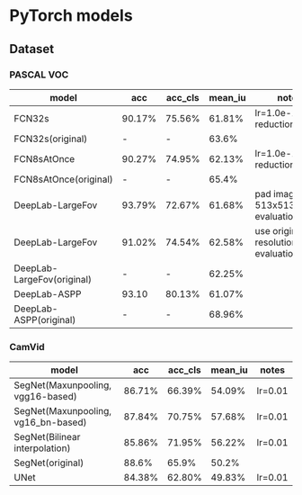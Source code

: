 # PyTorch models

## Dataset
### PASCAL VOC
model|acc|acc_cls|mean_iu|notes
---|---|---|---|---
FCN32s|90.17%|75.56%|61.81%|lr=1.0e-10<br>reduction='sum'
FCN32s(original)|-|-|63.6%|
FCN8sAtOnce|90.27%|74.95%|62.13%|lr=1.0e-10<br>reduction='sum'
FCN8sAtOnce(original)|-|-|65.4%|
DeepLab-LargeFov|93.79%|72.67%|61.68%|pad images to 513x513 for evaluation
DeepLab-LargeFov|91.02%|74.54%|62.58%|use original resolution for evaluation
DeepLab-LargeFov(original)|-|-|62.25%|
DeepLab-ASPP|93.10|80.13%|61.07%|
DeepLab-ASPP(original)|-|-|68.96%|

### CamVid
model|acc|acc_cls|mean_iu|notes
---|---|---|---|---
SegNet(Maxunpooling, vgg16-based)|86.71%|66.39%|54.09%|lr=0.01
SegNet(Maxunpooling, vg16_bn-based)|87.84%|70.75%|57.68%|lr=0.01
SegNet(Bilinear interpolation)|85.86%|71.95%|56.22%|lr=0.01
SegNet(original)|88.6%|65.9%|50.2%
UNet|84.38%|62.80%|49.83%|lr=0.01
